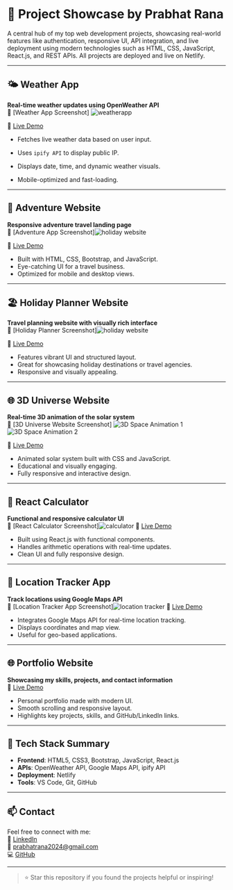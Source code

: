 # 🚀 Project Showcase by Prabhat Rana

A central hub of my top web development projects, showcasing real-world features like authentication, responsive UI, API integration, and live deployment using modern technologies such as HTML, CSS, JavaScript, React.js, and REST APIs. All projects are deployed and live on Netlify.

---

## 🌤 Weather App  
**Real-time weather updates using OpenWeather API**  
📸 [Weather App Screenshot] ![weatherapp](https://github.com/user-attachments/assets/5ae07fc0-52da-4a5f-979d-d3b39981f92c)

🔗 [Live Demo](https://weatherapp2901.netlify.app)

- Fetches live weather data based on user input.
- Uses `ipify API` to display public IP.

- Displays date, time, and dynamic weather visuals.
- Mobile-optimized and fast-loading.

---

## 🎒 Adventure Website  
**Responsive adventure travel landing page**  
📸 [Adventure App Screenshot]![holiday website](https://github.com/user-attachments/assets/738b9d2b-20e8-47b0-8e68-4d79cb4b2250)

🔗 [Live Demo](https://adventure12.netlify.app)

- Built with HTML, CSS, Bootstrap, and JavaScript.
- Eye-catching UI for a travel business.
- Optimized for mobile and desktop views.

---

## 🏖 Holiday Planner Website  
**Travel planning website with visually rich interface**  
📸 [Holiday Planner Screenshot]![holiday website](https://github.com/user-attachments/assets/6ac612ab-ae42-4e9e-9285-82ebbd18b290)

🔗 [Live Demo](https://holiday152.netlify.app)

- Features vibrant UI and structured layout.
- Great for showcasing holiday destinations or travel agencies.
- Responsive and visually appealing.

---


## 🌐 3D Universe Website  
**Real-time 3D animation of the solar system**  
📸 [3D Universe Website Screenshot]
![3D Space Animation 1](https://github.com/user-attachments/assets/90f3ad9d-4de0-4cee-a9ab-2f136117d755)![3D Space Animation 2](https://github.com/user-attachments/assets/7de9f602-c1f8-4a95-8689-51e45de8ed22)

🔗 [Live Demo](https://solarsystem08.netlify.app)

- Animated solar system built with CSS and JavaScript.
- Educational and visually engaging.
- Fully responsive and interactive design.

---

## 🧮 React Calculator  
**Functional and responsive calculator UI**  
📸 [React Calculator Screenshot]![calculator](https://github.com/user-attachments/assets/3d73e958-dcbe-49cd-9f25-b47ae9e88208)
🔗 [Live Demo](https://calculatorprabhat0121.netlify.app)


- Built using React.js with functional components.
- Handles arithmetic operations with real-time updates.
- Clean UI and fully responsive design.


---

## 📍 Location Tracker App  
**Track locations using Google Maps API**  
📸 [Location Tracker App Screenshot]![location tracker](https://github.com/user-attachments/assets/4a999ff4-175b-488a-86c9-6a8a2d465fec)
🔗 [Live Demo](https://tracklocationsite.netlify.app)

- Integrates Google Maps API for real-time location tracking.
- Displays coordinates and map view.
- Useful for geo-based applications.

---

## 🌐 Portfolio Website  
**Showcasing my skills, projects, and contact information**  
🔗 [Live Demo](https://myportfolioapp666.netlify.app)

- Personal portfolio made with modern UI.
- Smooth scrolling and responsive layout.
- Highlights key projects, skills, and GitHub/LinkedIn links.

---

## 🧰 Tech Stack Summary

- **Frontend**: HTML5, CSS3, Bootstrap, JavaScript, React.js
- **APIs**: OpenWeather API, Google Maps API, ipify API
- **Deployment**: Netlify
- **Tools**: VS Code, Git, GitHub

---

## 📫 Contact

Feel free to connect with me:  
🔗 [LinkedIn](https://linkedin.com/in/prabhat-rana)  
📧 prabhatrana2024@gmail.com  
💻 [GitHub](https://github.com/prabhatrana666)

---

> ⭐ Star this repository if you found the projects helpful or inspiring!
